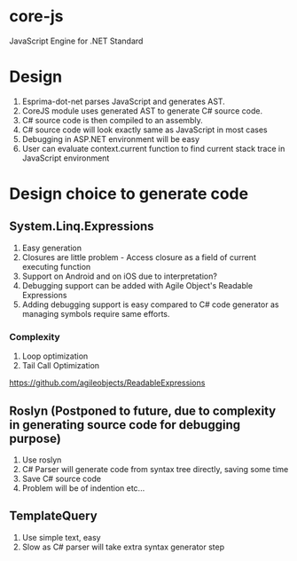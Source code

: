 # core-js
JavaScript Engine for .NET Standard

# Design

1. Esprima-dot-net parses JavaScript and generates AST.
2. CoreJS module uses generated AST to generate C# source code.
3. C# source code is then compiled to an assembly.
4. C# source code will look exactly same as JavaScript in most cases
5. Debugging in ASP.NET environment will be easy
6. User can evaluate context.current function to find current stack trace in JavaScript environment


# Design choice to generate code

## System.Linq.Expressions
1. Easy generation
2. Closures are little problem - Access closure as a field of current executing function
3. Support on Android and on iOS due to interpretation?
4. Debugging support can be added with Agile Object's Readable Expressions
5. Adding debugging support is easy compared to C# code generator as managing symbols require same efforts.
 ### Complexity
 1. Loop optimization
 2. Tail Call Optimization

https://github.com/agileobjects/ReadableExpressions



## Roslyn (Postponed to future, due to complexity in generating source code for debugging purpose)

1. Use roslyn
2. C# Parser will generate code from syntax tree directly, saving some time
3. Save C# source code
4. Problem will be of indention etc...


## TemplateQuery
1. Use simple text, easy
2. Slow as C# parser will take extra syntax generator step